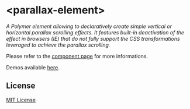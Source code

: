 # &lt;parallax-element&gt;
_A Polymer element allowing to declaratively create simple vertical or horizontal parallax scrolling effects. It features built-in deactivation of the effect in browsers (IE) that do not fully support the CSS transformations leveraged to achieve the parallax scrolling._

Please refer to the <a href="https://vguillou.github.io/webcomponents/parallax-element/">component page</a> for more informations.

Demos available <a href="https://vguillou.github.io/webcomponents/parallax-element/demo">here</a>.

## License

[MIT License](https://github.com/vguillou/parallax-element/blob/master/LICENSE.md)
